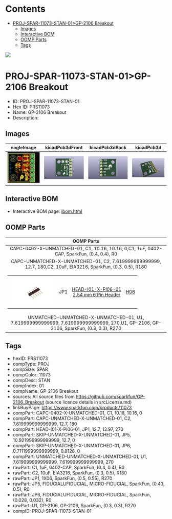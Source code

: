 



Contents
========

* [PROJ-SPAR-11073-STAN-01>GP-2106 Breakout](#proj-spar-11073-stan-01gp-2106-breakout)
	* [Images](#images)
	* [Interactive BOM](#interactive-bom)
	* [OOMP Parts](#oomp-parts)
	* [Tags](#tags)
  
![][im]
# PROJ-SPAR-11073-STAN-01>GP-2106 Breakout

- ID: PROJ-SPAR-11073-STAN-01
- Hex ID: PRS11073
- Name: GP-2106 Breakout
- Description: 

## Images
  
  

|eagleImage|kicadPcb3dFront|kicadPcb3dBack|kicadPcb3d|
| :---: | :---: | :---: | :---: |
|[![eagleImage](eagleImage_140.png)](eagleImage_600.png)|[![kicadPcb3dFront](kicadPcb3dFront_140.png)](kicadPcb3dFront_600.png)|[![kicadPcb3dBack](kicadPcb3dBack_140.png)](kicadPcb3dBack_600.png)|[![kicadPcb3d](kicadPcb3d_140.png)](kicadPcb3d_600.png)|

## Interactive BOM

- Interactive BOM page: [ibom.html](kicad/bom/ibom.html)

## OOMP Parts
  

|OOMP Parts|
| :---: |
|CAPC-0402-X-UNMATCHED-01, C1, 10.16, 10.16, 0,C1, 1uF, 0402-CAP, SparkFun, (0.4, 0.4), R0|
|CAPC-UNMATCHED-X-UNMATCHED-01, C2, 7.619999999999999, 12.7, 180,C2, 10uF, EIA3216, SparkFun, (0.3, 0.5), R180|
|<table><tr><td>![HEAD-I01-X-PI06-01](https://raw.githubusercontent.com/oomlout/oomlout_OOMP_parts/main/HEAD-I01-X-PI06-01/image_140.jpg)</td><td> JP1</td><td>[HEAD-I01-X-PI06-01<br>2.54 mm 6 Pin Header](https://github.com/oomlout/oomlout_OOMP_parts/tree/main/HEAD-I01-X-PI06-01/)</td><td>[H06](https://github.com/oomlout/oomlout_OOMP_parts/tree/main/HEAD-I01-X-PI06-01/)</td></tr></table>|
|UNMATCHED-UNMATCHED-X-UNMATCHED-01, U1, 7.619999999999999, 7.619999999999999, 270,U1, GP-2106, GP-2106, SparkFun, (0.3, 0.3), R270|

## Tags

- hexID: PRS11073
- oompType: PROJ
- oompSize: SPAR
- oompColor: 11073
- oompDesc: STAN
- oompIndex: 01
- oompName: GP-2106 Breakout
- sources: All source files from https://github.com/sparkfun/GP-2106_Breakout (source licence details in srcLicense.md)
- linkBuyPage: https://www.sparkfun.com/products/11073
- oompPart: CAPC-0402-X-UNMATCHED-01, C1, 10.16, 10.16, 0
- oompPart: CAPC-UNMATCHED-X-UNMATCHED-01, C2, 7.619999999999999, 12.7, 180
- oompPart: HEAD-I01-X-PI06-01, JP1, 12.7, 13.97, 270
- oompPart: SKIP-UNMATCHED-X-UNMATCHED-01, JP5, 10.921999999999999, 12.7, 0
- oompPart: SKIP-UNMATCHED-X-UNMATCHED-01, JP6, 0.7111999999999999, 0.8128, 0
- oompPart: UNMATCHED-UNMATCHED-X-UNMATCHED-01, U1, 7.619999999999999, 7.619999999999999, 270
- rawPart: C1, 1uF, 0402-CAP, SparkFun, (0.4, 0.4), R0
- rawPart: C2, 10uF, EIA3216, SparkFun, (0.3, 0.5), R180
- rawPart: JP1, 1X06, SparkFun, (0.5, 0.55), R270
- rawPart: JP5, FIDUCIALUFIDUCIAL, MICRO-FIDUCIAL, SparkFun, (0.43, 0.5), R0
- rawPart: JP6, FIDUCIALUFIDUCIAL, MICRO-FIDUCIAL, SparkFun, (0.028, 0.032), R0
- rawPart: U1, GP-2106, GP-2106, SparkFun, (0.3, 0.3), R270
- oompID: PROJ-SPAR-11073-STAN-01



[im]: kicadPcb3d_450.png
